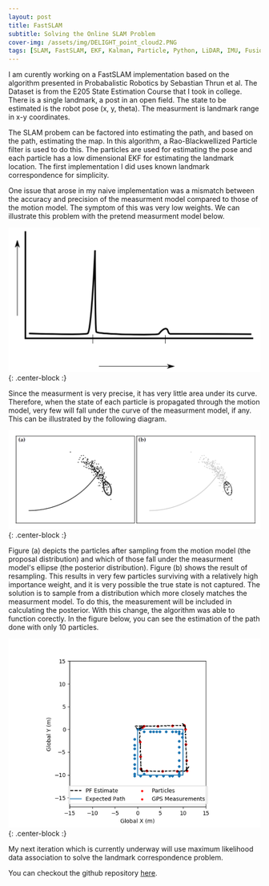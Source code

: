 ```yaml
---
layout: post
title: FastSLAM
subtitle: Solving the Online SLAM Problem
cover-img: /assets/img/DELIGHT_point_cloud2.PNG
tags: [SLAM, FastSLAM, EKF, Kalman, Particle, Python, LiDAR, IMU, Fusion]
---
```


I am curently working on a FastSLAM implementation based on the algorithm presented in Probabalistic Robotics by Sebastian Thrun et al. The Dataset is from the E205 State Estimation Course that I took in college. There is a single landmark, a post in an open field. The state to be estimated is the robot pose (x, y, theta). The measurment is landmark range in x-y coordinates. 

The SLAM probem can be factored into estimating the path, and based on the path, estimating the map. In this algorithm, a Rao-Blackwellized Particle filter is used to do this. The particles are used for estimating the pose and each particle has a low dimensional EKF for estimating the landmark location. The first implementation I did uses known landmark correspondence for simplicity. 

One issue that arose in my naive implementation was a mismatch between the accuracy and precision of the measurment model compared to those of the motion model. The symptom of this was very low weights. We can illustrate this problem with the pretend measurment model below. 

![measure_model](/assets/img/measurment_model.PNG){: .center-block :}

Since the measurment is very precise, it has very little area under its curve. Therefore, when the state of each particle is propagated through the motion model, very few will fall under the curve of the measurment model, if any. This can be illustrated by the following diagram.

![prop_vs_post](/assets/img/bad_proposal_vs_posterior.PNG){: .center-block :}

Figure (a) depicts the particles after sampling from the motion model (the proposal distribution) and which of those fall under the measurment model's ellipse (the posterior distribution). Figure (b) shows the result of resampling. This results in very few particles surviving with a relatively high importance weight, and it is very possible the true state is not captured. The solution is to sample from a distribution which more closely matches the measurment model. To do this, the measurement will be included in calculating the posterior. With this change, the algorithm was able to function corectly. In the figure below, you can see the estimation of the path done with only 10 particles.

![10particles_path](/assets/img/FastSLAM_known_10particles.png){: .center-block :}

My next iteration which is currently underway will use maximum likelihood data association to solve the landmark correspondence problem.

You can checkout the github repository [here](https://github.com/peterjohnsonhmc/SLAM).